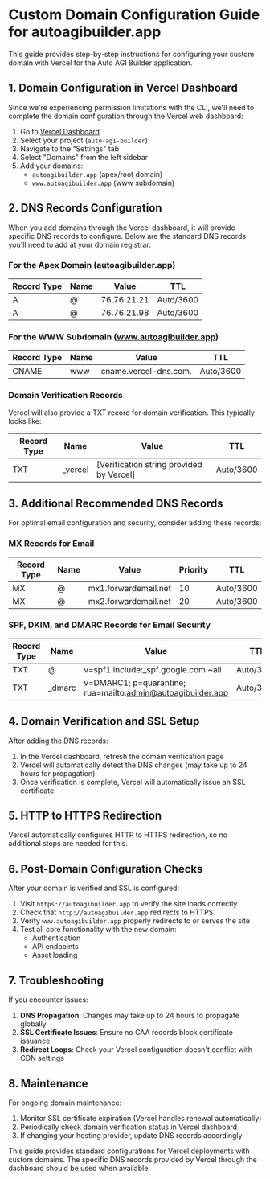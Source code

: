 # Custom Domain Configuration Guide for autoagibuilder.app

This guide provides step-by-step instructions for configuring your custom domain with Vercel for the Auto AGI Builder application.

## 1. Domain Configuration in Vercel Dashboard

Since we're experiencing permission limitations with the CLI, we'll need to complete the domain configuration through the Vercel web dashboard:

1. Go to [Vercel Dashboard](https://vercel.com/dashboard)
2. Select your project (`auto-agi-builder`)
3. Navigate to the "Settings" tab
4. Select "Domains" from the left sidebar
5. Add your domains:
   - `autoagibuilder.app` (apex/root domain)
   - `www.autoagibuilder.app` (www subdomain)

## 2. DNS Records Configuration

When you add domains through the Vercel dashboard, it will provide specific DNS records to configure. Below are the standard DNS records you'll need to add at your domain registrar:

### For the Apex Domain (autoagibuilder.app)

| Record Type | Name | Value | TTL |
|-------------|------|-------|-----|
| A | @ | 76.76.21.21 | Auto/3600 |
| A | @ | 76.76.21.98 | Auto/3600 |

### For the WWW Subdomain (www.autoagibuilder.app)

| Record Type | Name | Value | TTL |
|-------------|------|-------|-----|
| CNAME | www | cname.vercel-dns.com. | Auto/3600 |

### Domain Verification Records

Vercel will also provide a TXT record for domain verification. This typically looks like:

| Record Type | Name | Value | TTL |
|-------------|------|-------|-----|
| TXT | _vercel | [Verification string provided by Vercel] | Auto/3600 |

## 3. Additional Recommended DNS Records

For optimal email configuration and security, consider adding these records:

### MX Records for Email

| Record Type | Name | Value | Priority | TTL |
|-------------|------|-------|----------|-----|
| MX | @ | mx1.forwardemail.net | 10 | Auto/3600 |
| MX | @ | mx2.forwardemail.net | 20 | Auto/3600 |

### SPF, DKIM, and DMARC Records for Email Security

| Record Type | Name | Value | TTL |
|-------------|------|-------|-----|
| TXT | @ | v=spf1 include:_spf.google.com ~all | Auto/3600 |
| TXT | _dmarc | v=DMARC1; p=quarantine; rua=mailto:admin@autoagibuilder.app | Auto/3600 |

## 4. Domain Verification and SSL Setup

After adding the DNS records:

1. In the Vercel dashboard, refresh the domain verification page
2. Vercel will automatically detect the DNS changes (may take up to 24 hours for propagation)
3. Once verification is complete, Vercel will automatically issue an SSL certificate

## 5. HTTP to HTTPS Redirection

Vercel automatically configures HTTP to HTTPS redirection, so no additional steps are needed for this.

## 6. Post-Domain Configuration Checks

After your domain is verified and SSL is configured:

1. Visit `https://autoagibuilder.app` to verify the site loads correctly
2. Check that `http://autoagibuilder.app` redirects to HTTPS
3. Verify `www.autoagibuilder.app` properly redirects to or serves the site
4. Test all core functionality with the new domain:
   - Authentication
   - API endpoints
   - Asset loading

## 7. Troubleshooting

If you encounter issues:

1. **DNS Propagation**: Changes may take up to 24 hours to propagate globally
2. **SSL Certificate Issues**: Ensure no CAA records block certificate issuance
3. **Redirect Loops**: Check your Vercel configuration doesn't conflict with CDN settings

## 8. Maintenance

For ongoing domain maintenance:

1. Monitor SSL certificate expiration (Vercel handles renewal automatically)
2. Periodically check domain verification status in Vercel dashboard
3. If changing your hosting provider, update DNS records accordingly

This guide provides standard configurations for Vercel deployments with custom domains. The specific DNS records provided by Vercel through the dashboard should be used when available.

